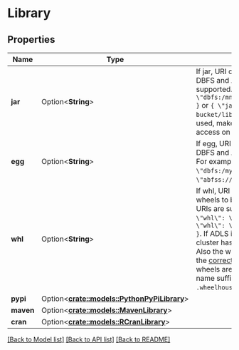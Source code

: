 # Library

## Properties

Name | Type | Description | Notes
------------ | ------------- | ------------- | -------------
**jar** | Option<**String**> | If jar, URI of the JAR to be installed. DBFS and ADLS (`abfss`) URIs are supported. For example: `{ \"jar\": \"dbfs:/mnt/databricks/library.jar\" }` or `{ \"jar\": \"abfss://my-bucket/library.jar\" }`. If ADLS is used, make sure the cluster has read access on the library. | [optional]
**egg** | Option<**String**> | If egg, URI of the egg to be installed. DBFS and ADLS URIs are supported. For example: `{ \"egg\": \"dbfs:/my/egg\" }` or `{ \"egg\": \"abfss://my-bucket/egg\" }`. | [optional]
**whl** | Option<**String**> | If whl, URI of the wheel or zipped wheels to be installed. DBFS and ADLS URIs are supported. For example: `{ \"whl\": \"dbfs:/my/whl\" }` or `{ \"whl\": \"abfss://my-bucket/whl\" }`. If ADLS is used, make sure the cluster has read access on the library. Also the wheel file name needs to use the [correct convention](https://www.python.org/dev/peps/pep-0427/#file-format). If zipped wheels are to be installed, the file name suffix should be `.wheelhouse.zip`. | [optional]
**pypi** | Option<[**crate::models::PythonPyPiLibrary**](PythonPyPiLibrary.md)> |  | [optional]
**maven** | Option<[**crate::models::MavenLibrary**](MavenLibrary.md)> |  | [optional]
**cran** | Option<[**crate::models::RCranLibrary**](RCranLibrary.md)> |  | [optional]

[[Back to Model list]](../README.md#documentation-for-models) [[Back to API list]](../README.md#documentation-for-api-endpoints) [[Back to README]](../README.md)


